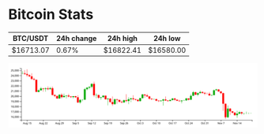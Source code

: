 # Bitcoin Stats

BTC/USDT|24h change|24h high|24h low|
|---|---|---|---|
|$16713.07|0.67%|$16822.41|$16580.00|

<img src="./chart.svg">
